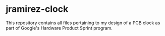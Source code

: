 # jramirez-clock
 This repository contains all files pertaining to my design of a PCB clock as part of Google's Hardware Product Sprint program.
 
